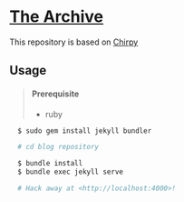 # [The Archive](https://bossm0n5t3r.github.io/)

This repository is based on [Chirpy](https://github.com/cotes2020/jekyll-theme-chirpy)

## Usage

> #### Prerequisite
>
> - ruby

```sh
  $ sudo gem install jekyll bundler

  # cd blog repository

  $ bundle install
  $ bundle exec jekyll serve

  # Hack away at <http://localhost:4000>!
```
